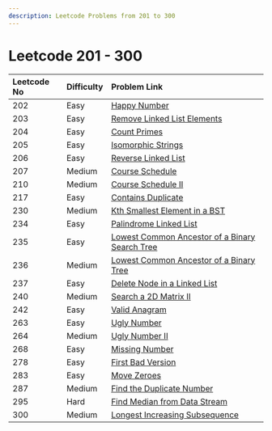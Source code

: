 ```yaml
---
description: Leetcode Problems from 201 to 300
---
```


# Leetcode 201 - 300



| Leetcode No | Difficulty | Problem Link |
| :--- | :--- | :--- |
| 202 | Easy | [Happy Number](../difficulty-based-problem-index/leetcode-easy/leetcode-202-happy-number.md) |
| 203 | Easy | [Remove Linked List Elements](../difficulty-based-problem-index/leetcode-easy/leetcode-203-remove-linked-list-elements.md) |
| 204 | Easy | [Count Primes](../difficulty-based-problem-index/leetcode-easy/leetcode-204-count-primes.md) |
| 205 | Easy | [Isomorphic Strings](../difficulty-based-problem-index/leetcode-easy/leetcode-205-isomorphic-strings.md) |
| 206 | Easy | [Reverse Linked List](../difficulty-based-problem-index/leetcode-easy/leetcode-206-reverse-linked-list.md) |
| 207 | Medium | [Course Schedule](../difficulty-based-problem-index/leetcode-medium/leetcode-207-course-schedule.md) |
| 210 | Medium | [Course Schedule II](../difficulty-based-problem-index/leetcode-medium/leetcode-210-course-schedule-ii.md) |
| 217 | Easy | [Contains Duplicate](../difficulty-based-problem-index/leetcode-easy/leetcode-217-contains-duplicate.md) |
| 230 | Medium | [Kth Smallest Element in a BST](../difficulty-based-problem-index/leetcode-medium/leetcode-230-kth-smallest-element-in-a-bst.md) |
| 234 | Easy | [Palindrome Linked List](../difficulty-based-problem-index/leetcode-easy/leetcode-234-palindrome-linked-list.md) |
| 235 | Easy | [Lowest Common Ancestor of a Binary Search Tree](../difficulty-based-problem-index/leetcode-medium/leetcode-236-lowest-common-ancestor-of-a-binary-tree.md) |
| 236 | Medium | [Lowest Common Ancestor of a Binary Tree](../difficulty-based-problem-index/leetcode-medium/leetcode-236-lowest-common-ancestor-of-a-binary-tree.md) |
| 237 | Easy | [Delete Node in a Linked List](../difficulty-based-problem-index/leetcode-easy/leetcode-237-delete-node-in-a-linked-list.md) |
| 240 | Medium | [Search a 2D Matrix II](../difficulty-based-problem-index/leetcode-medium/leetcode-240-search-a-2d-matrix-ii.md) |
| 242 | Easy | [Valid Anagram](../difficulty-based-problem-index/leetcode-easy/leetcode-242-valid-anagram.md) |
| 263 | Easy | [Ugly Number](../difficulty-based-problem-index/leetcode-easy/leetcode-263-ugly-number.md) |
| 264 | Medium | [Ugly Number II](../difficulty-based-problem-index/leetcode-medium/leetcode-264-ugly-number-ii.md) |
| 268 | Easy | [Missing Number](../difficulty-based-problem-index/leetcode-easy/leetcode-268-missing-number.md) |
| 278 | Easy | [First Bad Version](../difficulty-based-problem-index/leetcode-easy/leetcode-278-first-bad-version.md) |
| 283 | Easy | [Move Zeroes](../difficulty-based-problem-index/leetcode-easy/leetcode-283-move-zeroes.md) |
| 287 | Medium | [Find the Duplicate Number](../difficulty-based-problem-index/leetcode-medium/leetcode-287-find-the-duplicate-number.md) |
| 295 | Hard | [Find Median from Data Stream](../difficulty-based-problem-index/leetcode-hard/leetcode-295-find-median-from-data-stream.md) |
| 300 | Medium | [Longest Increasing Subsequence](../difficulty-based-problem-index/leetcode-medium/leetcode-300-longest-increasing-subsequence.md) |

